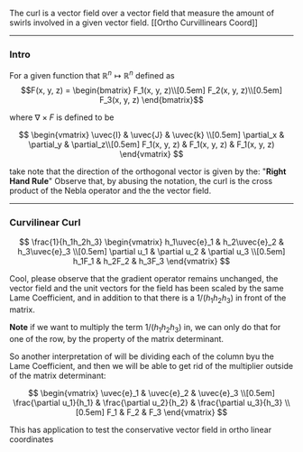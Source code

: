 The curl is a vector field over a vector field that measure the amount of swirls involved in a given vector field. [[Ortho Curvillinears Coord]]

---
### **Intro**
For a given function that $\mathbb{R}^{n} \mapsto \mathbb{R}^{n}$ defined as
$$F(x, y, z) = \begin{bmatrix} 
	F_1(x, y, z)\\[0.5em]
	F_2(x, y, z)\\[0.5em]
	F_3(x, y, z)
\end{bmatrix}$$

where $\nabla\times F$ is defined to be

$$\newcommand{\uvec}[1]{\boldsymbol{\hat{\textbf{#1}}}}$$

$$
\begin{vmatrix}
	\uvec{I} & \uvec{J} & \uvec{k} \\[0.5em]
	\partial_x & \partial_y & \partial_z\\[0.5em]
	F_1(x, y, z) & F_1(x, y, z) & F_1(x, y, z)
\end{vmatrix}
$$

take note that the direction of the orthogonal vector is given by the: "**Right Hand Rule**" Observe that, by abusing the notation, the curl is the cross product of the Nebla operator and  the the vector field. 

---
### **Curvilinear Curl** 

$$
\frac{1}{h_1h_2h_3}
\begin{vmatrix}
h_1\uvec{e}_1 & h_2\uvec{e}_2 & h_3\uvec{e}_3 
\\[0.5em]
\partial u_1 & \partial u_2 & \partial u_3
\\[0.5em]
h_1F_1 & h_2F_2 & h_3F_3
\end{vmatrix}
$$

Cool, please observe that the gradient operator remains unchanged, the vector field and the unit vectors for the field has been scaled by the same Lame Coefficient, and in addition to that there is a $1/(h_1h_2h_3)$ in front of the matrix. 

**Note** if we want to multiply the term $1/(h_1h_2h_3)$ in, we can only do that for one of the row, by the property of the matrix determinant. 

So another interpretation of will be dividing each of the column byu the Lame Coefficient, and then we will be able to get rid of the multiplier outside of the matrix determinant: 

$$
\begin{vmatrix}
\uvec{e}_1 & \uvec{e}_2 & \uvec{e}_3 
\\[0.5em]
\frac{\partial u_1}{h_1} & \frac{\partial u_2}{h_2} & \frac{\partial u_3}{h_3}
\\[0.5em]
F_1 & F_2 & F_3
\end{vmatrix}
$$


This has application to test the conservative vector field in ortho linear coordinates
